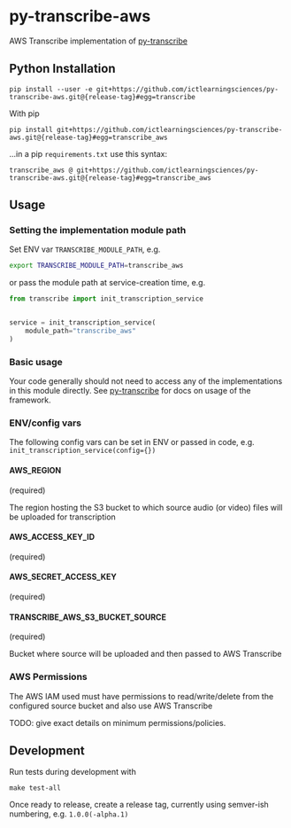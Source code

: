 py-transcribe-aws
===================

AWS Transcribe implementation of [py-transcribe](https://github.com/ICTLearningSciences/py-transcribe)

Python Installation
-------------------

```
pip install --user -e git+https://github.com/ictlearningsciences/py-transcribe-aws.git@{release-tag}#egg=transcribe
```

With pip

```
pip install git+https://github.com/ictlearningsciences/py-transcribe-aws.git@{release-tag}#egg=transcribe_aws
```

...in a pip `requirements.txt` use this syntax:

```
transcribe_aws @ git+https://github.com/ictlearningsciences/py-transcribe-aws.git@{release-tag}#egg=transcribe_aws
```

## Usage

### Setting the implementation module path

Set ENV var `TRANSCRIBE_MODULE_PATH`, e.g.

```bash
export TRANSCRIBE_MODULE_PATH=transcribe_aws
```

or pass the module path at service-creation time, e.g.

```python
from transcribe import init_transcription_service


service = init_transcription_service(
    module_path="transcribe_aws"
)
```

### Basic usage

Your code generally should not need to access any of the implementations in this module directly. See [py-transcribe](https://github.com/ICTLearningSciences/py-transcribe) for docs on usage of the framework.

### ENV/config vars

The following config vars can be set in ENV or passed in code, e.g. `init_transcription_service(config={})`

#### AWS_REGION 

(required)

The region hosting the S3 bucket to which source audio (or video) files will be uploaded for transcription

#### AWS_ACCESS_KEY_ID 

(required)

#### AWS_SECRET_ACCESS_KEY

(required)

#### TRANSCRIBE_AWS_S3_BUCKET_SOURCE

(required)

Bucket where source will be uploaded and then passed to AWS Transcribe

### AWS Permissions

The AWS IAM used must have permissions to read/write/delete from the configured source bucket and also use AWS Transcribe

TODO: give exact details on minimum permissions/policies.


Development
-----------

Run tests during development with

```
make test-all
```

Once ready to release, create a release tag, currently using semver-ish numbering, e.g. `1.0.0(-alpha.1)`
